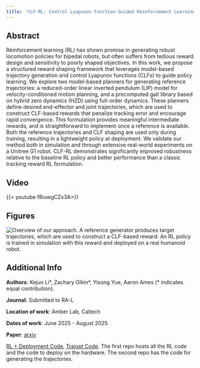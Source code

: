 ```yaml
---
title: 'CLF-RL: Control Lyapunov Function Guided Reinforcement Learning'
---
```



## Abstract
Reinforcement learning (RL) has shown promise in generating robust locomotion policies for bipedal robots, but often suffers from tedious reward design and sensitivity to poorly shaped objectives. In this work, we propose a structured reward shaping framework that leverages model-based trajectory generation and control Lyapunov functions (CLFs) to guide policy learning. We explore two model-based planners for generating reference trajectories: a reduced-order linear inverted pendulum (LIP) model for velocity-conditioned motion planning, and a precomputed gait library based on hybrid zero dynamics (HZD) using full-order dynamics. These planners define desired end-effector and joint trajectories, which are used to construct CLF-based rewards that penalize tracking error and encourage rapid convergence. This formulation provides meaningful intermediate rewards, and is straightforward to implement once a reference is available. Both the reference trajectories and CLF shaping are used only during training, resulting in a lightweight policy at deployment. We validate our method both in simulation and through extensive real-world experiments on a Unitree G1 robot. CLF-RL demonstrates significantly improved robustness relative to the baseline RL policy and better performance than a classic tracking reward RL formulation.

## Video
{{< youtube f8iuwgCZs3A>}}

## Figures
![](/research/images/clf_rl_hero_fig.jpg "Overview of our approach. A reference generator produces target trajectories, which are used to construct a CLF-based reward. An RL policy is trained in simulation with this reward and deployed on a real humanoid robot.")



<!-- ## Citation:
```
TBD
``` -->

## Additional Info
**Authors**: Kejun Li*, Zachary Olkin*, Yisong Yue, Aaron Ames (* indicates equal contribution).

**Journal:** Submitted to RA-L

**Location of work**: Amber Lab, Caltech

**Dates of work**: June 2025 - August 2025

**Paper**: [arxiv](https://arxiv.org/abs/2508.09354)

[RL + Deployment Code](https://github.com/Zolkin1/robot_rl), [Trajopt Code](https://github.com/Caltech-AMBER/traj_opt). The first repo hosts all the RL code and the code to deploy on the hardware. The second repo has the code for generating the trajectories.
